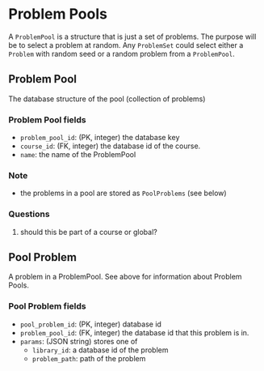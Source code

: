 # Problem Pools

A `ProblemPool` is a structure that is just a set of problems.
The purpose will be to select a problem at random.  Any
`ProblemSet` could select either a `Problem` with random seed
or a random problem from a `ProblemPool`.

## Problem Pool

The database structure of the pool (collection of problems)

### Problem Pool fields

- `problem_pool_id`: (PK, integer) the database key
- `course_id`: (FK, integer) the database id of the course.
- `name`: the name of the ProblemPool

### Note

- the problems in a pool are stored as `PoolProblems` (see below)

### Questions

1. should this be part of a course or global?

## Pool Problem

A problem in a ProblemPool.  See above for information about Problem Pools.

### Pool Problem fields

- `pool_problem_id`: (PK, integer) database id
- `problem_pool_id`: (FK, integer) the database id that this problem is in.
- `params`: (JSON string) stores one of
  - `library_id`: a database id of the problem
  - `problem_path`: path of the problem
